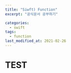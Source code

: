 ```yaml
---
title: "Siwft) Function"
excerpt: "공식문서 공부하기"

categories:
  - swift
tags:
  - function
last_modified_at: 2021-02-26
---
```


# TEST
